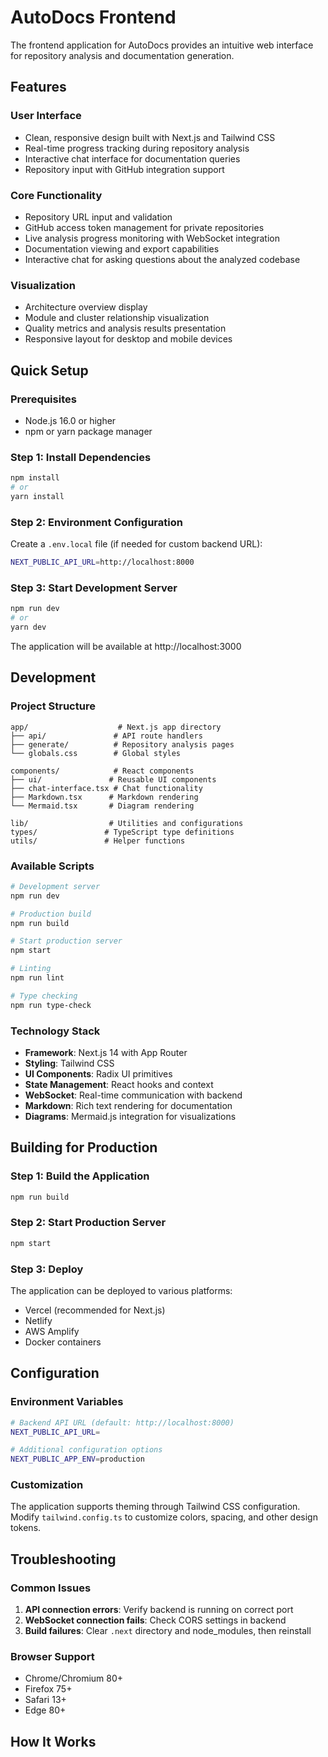 # AutoDocs Frontend

The frontend application for AutoDocs provides an intuitive web interface for repository analysis and documentation generation.

## Features

### User Interface
- Clean, responsive design built with Next.js and Tailwind CSS
- Real-time progress tracking during repository analysis
- Interactive chat interface for documentation queries
- Repository input with GitHub integration support

### Core Functionality
- Repository URL input and validation
- GitHub access token management for private repositories
- Live analysis progress monitoring with WebSocket integration
- Documentation viewing and export capabilities
- Interactive chat for asking questions about the analyzed codebase

### Visualization
- Architecture overview display
- Module and cluster relationship visualization
- Quality metrics and analysis results presentation
- Responsive layout for desktop and mobile devices

## Quick Setup

### Prerequisites
- Node.js 16.0 or higher
- npm or yarn package manager

### Step 1: Install Dependencies

```bash
npm install
# or
yarn install
```

### Step 2: Environment Configuration

Create a `.env.local` file (if needed for custom backend URL):

```bash
NEXT_PUBLIC_API_URL=http://localhost:8000
```

### Step 3: Start Development Server

```bash
npm run dev
# or
yarn dev
```

The application will be available at http://localhost:3000

## Development

### Project Structure
```
app/                    # Next.js app directory
├── api/               # API route handlers
├── generate/          # Repository analysis pages
└── globals.css        # Global styles

components/            # React components
├── ui/               # Reusable UI components
├── chat-interface.tsx # Chat functionality
├── Markdown.tsx      # Markdown rendering
└── Mermaid.tsx       # Diagram rendering

lib/                  # Utilities and configurations
types/               # TypeScript type definitions
utils/               # Helper functions
```

### Available Scripts

```bash
# Development server
npm run dev

# Production build
npm run build

# Start production server
npm start

# Linting
npm run lint

# Type checking
npm run type-check
```

### Technology Stack
- **Framework**: Next.js 14 with App Router
- **Styling**: Tailwind CSS
- **UI Components**: Radix UI primitives
- **State Management**: React hooks and context
- **WebSocket**: Real-time communication with backend
- **Markdown**: Rich text rendering for documentation
- **Diagrams**: Mermaid.js integration for visualizations

## Building for Production

### Step 1: Build the Application

```bash
npm run build
```

### Step 2: Start Production Server

```bash
npm start
```

### Step 3: Deploy

The application can be deployed to various platforms:
- Vercel (recommended for Next.js)
- Netlify
- AWS Amplify
- Docker containers

## Configuration

### Environment Variables

```bash
# Backend API URL (default: http://localhost:8000)
NEXT_PUBLIC_API_URL=

# Additional configuration options
NEXT_PUBLIC_APP_ENV=production
```

### Customization

The application supports theming through Tailwind CSS configuration. Modify `tailwind.config.ts` to customize colors, spacing, and other design tokens.

## Troubleshooting

### Common Issues

1. **API connection errors**: Verify backend is running on correct port
2. **WebSocket connection fails**: Check CORS settings in backend
3. **Build failures**: Clear `.next` directory and node_modules, then reinstall

### Browser Support

- Chrome/Chromium 80+
- Firefox 75+
- Safari 13+
- Edge 80+

## How It Works
